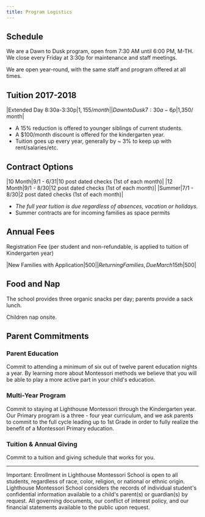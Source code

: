 ```yaml
---
title: Program Logistics
---
```


## Schedule

We are a Dawn to Dusk program, open from 7:30 AM until 6:00 PM, M-TH. We close every Friday at 3:30p for maintenance and staff meetings. 

We are open year-round, with the same staff and program offered at all times. 

## Tuition 2017-2018

|Extended Day 8:30a-3:30p|$1,155 / month|
|Dawn to Dusk 7:30a-6p|$1,350/ month|

* A 15% reduction is offered to younger siblings of current students. 
* A $100/month discount is offered for the kindergarten year.
* Tuition goes up every year, generally by ~ 3% to keep up with rent/salaries/etc.

## Contract Options

|10 Month|9/1 - 6/31|10 post dated checks (1st of each month)|
|12 Month|9/1 - 8/30|12 post dated checks (1st of each month)|
|Summer|7/1 - 8/30|2 post dated checks (1st of each month)|

* *The full year tuition is due regardless of absences, vacation or holidays.*
* Summer contracts are for incoming families as space permits

## Annual Fees

Registration Fee (per student and non-refundable, is applied to tuition of Kindergarten year)

|New Families with Application|$500|
|Returning Families, Due March 15th|$500|

## Food and Nap

The school provides three organic snacks per day; parents provide a sack lunch. 

Children nap onsite. 

<a name="parent_commitments"></a>

## Parent Commitments 

### Parent Education

Commit to attending a minimum of six out of twelve parent education nights a year. By learning more about Montessori methods we believe that you will be able to play a more active part in your child's education.

### Multi-Year Program

Commit to staying at Lighthouse Montessori through the Kindergarten year. Our Primary program is a three - four year curriculum, and we ask parents to commit to the full cycle leading up to 1st Grade in order to fully realize the benefit of a Montessori Primary education.

### Tuition & Annual Giving

Commit to a tuition and giving schedule that works for you.

----

Important: Enrollment in Lighthouse Montessori School is open to all students, regardless of race, color, religion, or national or ethnic origin. Lighthouse Montessori School considers the records of individual student's confidential information available to a child's parent(s) or guardian(s) by request. All governing documents, our conflict of interest policy, and our financial statements available to the public upon request. 
